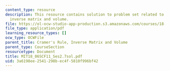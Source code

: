 ```yaml
---
content_type: resource
description: This resource contains solution to problem set related to cramer's rule,
  inverse matrix and volume.
file: https://ol-ocw-studio-app-production.s3.amazonaws.com/courses/18-06sc-linear-algebra-fall-2011/3a6198ee2541298bec4f5810f996bf42_MIT18_06SCF11_Ses2.7sol.pdf
file_type: application/pdf
learning_resource_types: []
ocw_type: OCWFile
parent_title: Cramer's Rule, Inverse Matrix and Volume
parent_type: CourseSection
resourcetype: Document
title: MIT18_06SCF11_Ses2.7sol.pdf
uid: 3a6198ee-2541-298b-ec4f-5810f996bf42
---
```

